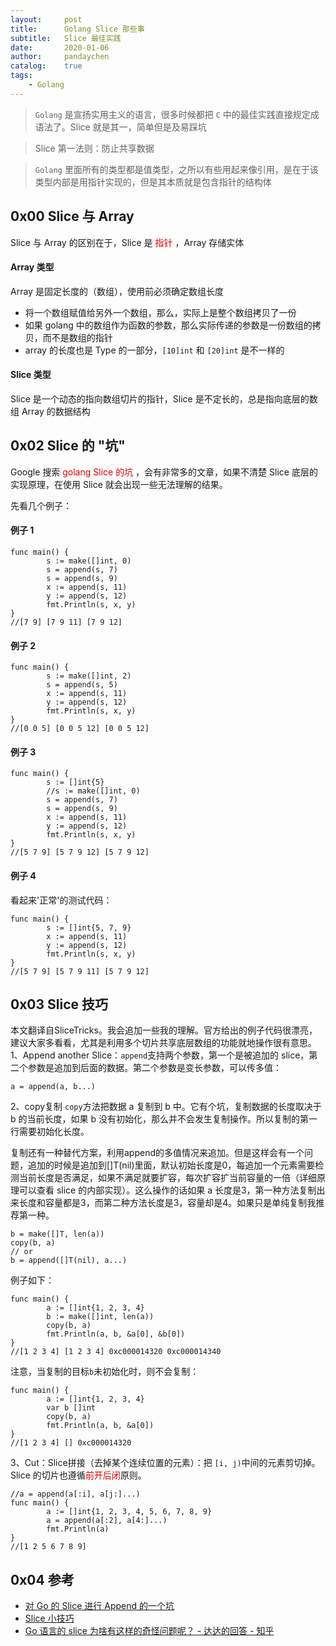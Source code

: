 ```yaml
---
layout:     post
title:      Golang Slice 那些事
subtitle:   Slice 最佳实践
date:       2020-01-06
author:     pandaychen
catalog:    true
tags:
    - Golang
---
```


> `Golang` 是宣扬实用主义的语言，很多时候都把 `C` 中的最佳实践直接规定成语法了。Slice 就是其一，简单但是及易踩坑

> Slice 第一法则：防止共享数据

> `Golang` 里面所有的类型都是值类型，之所以有些用起来像引用，是在于该类型内部是用指针实现的，但是其本质就是包含指针的结构体

##	0x00	Slice 与 Array
Slice 与 Array 的区别在于，Slice 是 <font color="#dd0000"> 指针 </font>，Array 存储实体

####	Array 类型
Array 是固定长度的（数组），使用前必须确定数组长度
-	将一个数组赋值给另外一个数组，那么，实际上是整个数组拷贝了一份
-	如果 golang 中的数组作为函数的参数，那么实际传递的参数是一份数组的拷贝，而不是数组的指针
-	array 的长度也是 Type 的一部分，`[10]int` 和 `[20]int` 是不一样的

####	Slice 类型
Slice 是一个动态的指向数组切片的指针，Slice 是不定长的，总是指向底层的数组 Array 的数据结构


##	0x02 Slice 的 "坑"
Google 搜索 <font color="#dd0000">golang Slice 的坑 </font>，会有非常多的文章，如果不清楚 Slice 底层的实现原理，在使用 Slice 就会出现一些无法理解的结果。

先看几个例子：
####	例子 1
```golang
func main() {
        s := make([]int, 0)
        s = append(s, 7)
        s = append(s, 9)
        x := append(s, 11)
        y := append(s, 12)
        fmt.Println(s, x, y)
}
//[7 9] [7 9 11] [7 9 12]
```

####	例子 2

```golang
func main() {
        s := make([]int, 2)
        s = append(s, 5)
        x := append(s, 11)
        y := append(s, 12)
        fmt.Println(s, x, y)
}
//[0 0 5] [0 0 5 12] [0 0 5 12]
```

####	例子 3

```golang
func main() {
        s := []int{5}
        //s := make([]int, 0)
        s = append(s, 7)
        s = append(s, 9)
        x := append(s, 11)
        y := append(s, 12)
        fmt.Println(s, x, y)
}
//[5 7 9] [5 7 9 12] [5 7 9 12]
```

####	例子 4

看起来'正常'的测试代码：
```golang
func main() {
        s := []int{5, 7, 9}
        x := append(s, 11)
        y := append(s, 12)
        fmt.Println(s, x, y)
}
//[5 7 9] [5 7 9 11] [5 7 9 12]
```

##	0x03	Slice 技巧

本文翻译自SliceTricks。我会追加一些我的理解。官方给出的例子代码很漂亮，建议大家多看看，尤其是利用多个切片共享底层数组的功能就地操作很有意思。
1、Append another Slice：`append`支持两个参数，第一个是被追加的 slice，第二个参数是追加到后面的数据。第二个参数是变长参数，可以传多值：

```golang
a = append(a, b...)
```

2、copy复制
`copy`方法把数据 a 复制到 b 中。它有个坑，复制数据的长度取决于 b 的当前长度，如果 b 没有初始化，那么并不会发生复制操作。所以复制的第一行需要初始化长度。

复制还有一种替代方案，利用append的多值情况来追加。但是这样会有一个问题，追加的时候是追加到[]T(nil)里面，默认初始长度是0，每追加一个元素需要检测当前长度是否满足，如果不满足就要扩容，每次扩容扩当前容量的一倍（详细原理可以查看 slice 的内部实现）。这么操作的话如果 a 长度是3，第一种方法复制出来长度和容量都是3，而第二种方法长度是3，容量却是4。如果只是单纯复制我推荐第一种。
```golang
b = make([]T, len(a))
copy(b, a)
// or
b = append([]T(nil), a...)
```

例子如下：
```golang
func main() {
        a := []int{1, 2, 3, 4}
        b := make([]int, len(a))
        copy(b, a)
        fmt.Println(a, b, &a[0], &b[0])
}
//[1 2 3 4] [1 2 3 4] 0xc000014320 0xc000014340
```

注意，当复制的目标`b`未初始化时，则不会复制：
```golang
func main() {
        a := []int{1, 2, 3, 4}
        var b []int
        copy(b, a)
        fmt.Println(a, b, &a[0])
}
//[1 2 3 4] [] 0xc000014320
```

3、Cut：Slice拼接（去掉某个连续位置的元素）：把 `[i, j)`中间的元素剪切掉。Slice 的切片也遵循<font color="#dd0000">前开后闭</font>原则。
```golang
//a = append(a[:i], a[j:]...)
func main() {
        a := []int{1, 2, 3, 4, 5, 6, 7, 8, 9}
        a = append(a[:2], a[4:]...)
        fmt.Println(a)
}
//[1 2 5 6 7 8 9]
```


##	0x04	参考
-	[对 Go 的 Slice 进行 Append 的一个坑](http://sharecore.net/post/%E5%AF%B9go%E7%9A%84slice%E8%BF%9B%E8%A1%8Cappend%E7%9A%84%E4%B8%80%E4%B8%AA%E5%9D%91/)
-	[Slice 小技巧](https://blog.cyeam.com/golang/2018/06/18/slicetricks)
-	[Go 语言的 slice 为啥有这样的奇怪问题呢？ - 达达的回答 - 知乎](https://www.zhihu.com/question/27161493/answer/35485751)